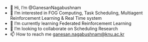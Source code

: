- 👋 Hi, I’m @GanesanNagabushnam
- 👀 I’m interested in FOG Computing, Task Scheduling, Multiagent Reinforcement Learning & Real Time system
- 🌱 I’m currently learning Federated Reinforcement Learning
- 💞️ I’m looking to collaborate on Scheduling Research
- 📫 How to reach me ganesan.nagabushnam@knu.ac.kr

<!---
ganesannagabushnam/ganesannagabushnam is a ✨ special ✨ repository because its `README.md` (this file) appears on your GitHub profile.
You can click the Preview link to take a look at your changes.
--->
